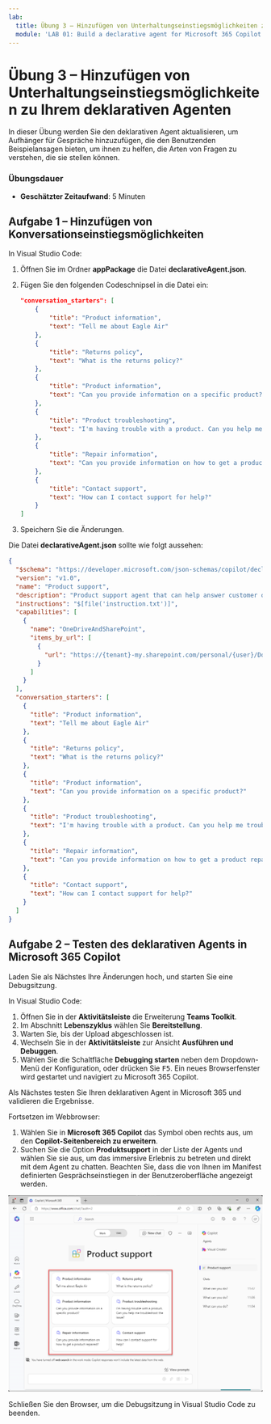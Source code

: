 ```yaml
---
lab:
  title: Übung 3 – Hinzufügen von Unterhaltungseinstiegsmöglichkeiten zu Ihrem deklarativen Agenten
  module: 'LAB 01: Build a declarative agent for Microsoft 365 Copilot using Visual Studio Code'
---
```


# Übung 3 – Hinzufügen von Unterhaltungseinstiegsmöglichkeiten zu Ihrem deklarativen Agenten

In dieser Übung werden Sie den deklarativen Agent aktualisieren, um Aufhänger für Gespräche hinzuzufügen, die den Benutzenden Beispielansagen bieten, um ihnen zu helfen, die Arten von Fragen zu verstehen, die sie stellen können.

### Übungsdauer

- **Geschätzter Zeitaufwand**: 5 Minuten

## Aufgabe 1 – Hinzufügen von Konversationseinstiegsmöglichkeiten

In Visual Studio Code:

1. Öffnen Sie im Ordner **appPackage** die Datei **declarativeAgent.json**.
1. Fügen Sie den folgenden Codeschnipsel in die Datei ein:

   ```json
   "conversation_starters": [
       {
           "title": "Product information",
           "text": "Tell me about Eagle Air"
       },
       {
           "title": "Returns policy",
           "text": "What is the returns policy?"
       },
       {
           "title": "Product information",
           "text": "Can you provide information on a specific product?"
       },
       {
           "title": "Product troubleshooting",
           "text": "I'm having trouble with a product. Can you help me troubleshoot the issue?"
       },
       {
           "title": "Repair information",
           "text": "Can you provide information on how to get a product repaired?"
       },
       {
           "title": "Contact support",
           "text": "How can I contact support for help?"
       }
   ]
   ```

1. Speichern Sie die Änderungen.

Die Datei **declarativeAgent.json** sollte wie folgt aussehen:

```json
{
  "$schema": "https://developer.microsoft.com/json-schemas/copilot/declarative-agent/v1.0/schema.json",
  "version": "v1.0",
  "name": "Product support",
  "description": "Product support agent that can help answer customer queries about Contoso Electronics products",
  "instructions": "$[file('instruction.txt')]",
  "capabilities": [
    {
      "name": "OneDriveAndSharePoint",
      "items_by_url": [
        {
          "url": "https://{tenant}-my.sharepoint.com/personal/{user}/Documents/Products"
        }
      ]
    }
  ],
  "conversation_starters": [
    {
      "title": "Product information",
      "text": "Tell me about Eagle Air"
    },
    {
      "title": "Returns policy",
      "text": "What is the returns policy?"
    },
    {
      "title": "Product information",
      "text": "Can you provide information on a specific product?"
    },
    {
      "title": "Product troubleshooting",
      "text": "I'm having trouble with a product. Can you help me troubleshoot the issue?"
    },
    {
      "title": "Repair information",
      "text": "Can you provide information on how to get a product repaired?"
    },
    {
      "title": "Contact support",
      "text": "How can I contact support for help?"
    }
  ]
}
```

## Aufgabe 2 – Testen des deklarativen Agents in Microsoft 365 Copilot

Laden Sie als Nächstes Ihre Änderungen hoch, und starten Sie eine Debugsitzung.

In Visual Studio Code:

1. Öffnen Sie in der **Aktivitätsleiste** die Erweiterung **Teams Toolkit**.
1. Im Abschnitt **Lebenszyklus** wählen Sie **Bereitstellung**.
1. Warten Sie, bis der Upload abgeschlossen ist.
1. Wechseln Sie in der **Aktivitätsleiste** zur Ansicht **Ausführen und Debuggen**.
1. Wählen Sie die Schaltfläche **Debugging starten** neben dem Dropdown-Menü der Konfiguration, oder drücken Sie <kbd>F5</kbd>. Ein neues Browserfenster wird gestartet und navigiert zu Microsoft 365 Copilot.

Als Nächstes testen Sie Ihren deklarativen Agent in Microsoft 365 und validieren die Ergebnisse.

Fortsetzen im Webbrowser:

1. Wählen Sie in **Microsoft 365 Copilot** das Symbol oben rechts aus, um den **Copilot-Seitenbereich zu erweitern**.
1. Suchen Sie die Option **Produktsupport** in der Liste der Agents und wählen Sie sie aus, um das immersive Erlebnis zu betreten und direkt mit dem Agent zu chatten. Beachten Sie, dass die von Ihnen im Manifest definierten Gesprächseinstiegen in der Benutzeroberfläche angezeigt werden.

![Screenshot von Microsoft Edge, der den deklarativen Agent für Produktsupport in der immersiven Erfahrung mit benutzerdefinierten Gesprächseinstiegen zeigt.](../media/LAB_01/test-conversation-starters.png)

Schließen Sie den Browser, um die Debugsitzung in Visual Studio Code zu beenden.